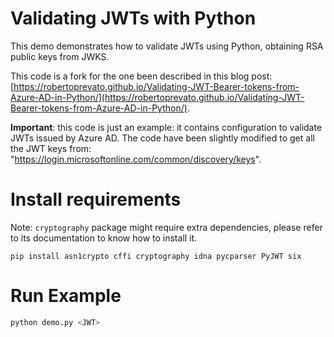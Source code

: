 # Validating JWTs with Python
This demo demonstrates how to validate JWTs using Python, obtaining RSA public keys from JWKS.

This code is a fork for the one been described in this blog post: [https://robertoprevato.github.io/Validating-JWT-Bearer-tokens-from-Azure-AD-in-Python/](https://robertoprevato.github.io/Validating-JWT-Bearer-tokens-from-Azure-AD-in-Python/).

**Important**: this code is just an example: it contains configuration to validate JWTs issued by Azure AD. The code have been slightly modified to get all the JWT keys from: "https://login.microsoftonline.com/common/discovery/keys". 


# Install requirements
Note: `cryptography` package might require extra dependencies, please refer to its documentation to know how to install it.
```
pip install asn1crypto cffi cryptography idna pycparser PyJWT six
```

# Run Example
```bash
python demo.py <JWT>
```
